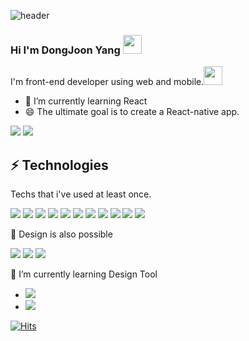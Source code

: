 ![header](https://capsule-render.vercel.app/api?type=waving&color=auto&height=220&section=header&text=Knot&fontSize=90)

### Hi I'm DongJoon Yang <img src="https://user-images.githubusercontent.com/72136213/200981438-4a73f3dc-7253-4e1e-b219-ca30a966c864.gif" width="30" height="30">   

I'm front-end developer using web and mobile.<img src="https://user-images.githubusercontent.com/72136213/201080561-4a464a32-9af6-4d7c-b942-0bb8e469fdcc.gif" width="30" height="30">

<ul>
  <li>🌱 I’m currently learning React</li>
  <li>😄 The ultimate goal is to create a React-native app.</li>
</ul>

<a href="https://velog.io/@devyang" target="_blank"><img src="https://img.shields.io/badge/velog-20C997?style=flat-square&logo=Velog&logoColor=white"/></a>
<a href="mailto:motokrzr11@gmail.com"><img src="https://img.shields.io/badge/motokrzr11@gmail.com-EA4335?style=flat-square&logo=Gmail&logoColor=white"/></a>

## ⚡ Technologies
Techs that i've used at least once.  

<img src="https://img.shields.io/badge/VSCODE-007ACC?style=flat-square&logo=Visual Studio Code&logoColor=white"/> <img src="https://img.shields.io/badge/HTML5-E34F26?style=flat-square&logo=HTML5&logoColor=white"/> <img src="https://img.shields.io/badge/CSS3-1572B6?style=flat-square&logo=CSS3&logoColor=white"/> <img src="https://img.shields.io/badge/JavaScript-F7DF1E?style=flat-square&logo=JavaScript&logoColor=black"/> <img src="https://img.shields.io/badge/jQuery-0769AD?style=flat-square&logo=jQuery&logoColor=white"/> <img src="https://img.shields.io/badge/Sass-CC6699?style=flat-square&logo=Sass&logoColor=white"/> <img src="https://img.shields.io/badge/React-61DAFB?style=flat-square&logo=React&logoColor=black"/> <img src="https://img.shields.io/badge/Node.js-339933?style=flat-square&logo=Node.js&logoColor=white"/> <img src="https://img.shields.io/badge/MySQL-4479A1?style=flat-square&logo=MySQL&logoColor=white"/> <img src="https://img.shields.io/badge/PHP-777BB4?style=flat-square&logo=PHP&logoColor=white"/> <img src="https://img.shields.io/badge/Git-F05032?style=flat-square&logo=Git&logoColor=white"/>




🎨 Design is also possible   

<img src="https://img.shields.io/badge/Photoshop-31A8FF?style=flat-square&logo=Adobe Photoshop&logoColor=white"/> <img src="https://img.shields.io/badge/Illustrator-FF9A00?style=flat-square&logo=Adobe Illustrator&logoColor=white"/> <img src="https://img.shields.io/badge/Adobe XD-FF61F6?style=flat-square&logo=Adobe XD&logoColor=white"/> 

🌱 I’m currently learning Design Tool
<ul>
  <li><img src="https://img.shields.io/badge/Figma-F24E1E?style=flat-square&logo=Figma&logoColor=white"/></li>
  <li><img src="https://img.shields.io/badge/Sketch-F7B500?style=flat-square&logo=Sketch&logoColor=black"/> </li>
</ul>


<!--
**dongjoonyang/dongjoonyang** is a ✨ _special_ ✨ repository because its `README.md` (this file) appears on your GitHub profile.

Here are some ideas to get you started:

- 🔭 I’m currently working on ...
- 🌱 I’m currently learning ...
- 👯 I’m looking to collaborate on ...
- 🤔 I’m looking for help with ...
- 💬 Ask me about ...
- 📫 How to reach me: ...
- 😄 Pronouns: ...
- ⚡ Fun fact: ...
-->
[![Hits](https://hits.seeyoufarm.com/api/count/incr/badge.svg?url=https%3A%2F%2Fgithub.com%2Fdongjoonyang&count_bg=%2379C83D&title_bg=%23555555&icon=&icon_color=%23E7E7E7&title=hits&edge_flat=false)](https://hits.seeyoufarm.com)
